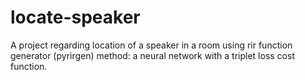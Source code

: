 # locate-speaker
A project regarding location of a speaker in a room using rir function generator (pyrirgen)
method: a neural network with a triplet loss cost function.
